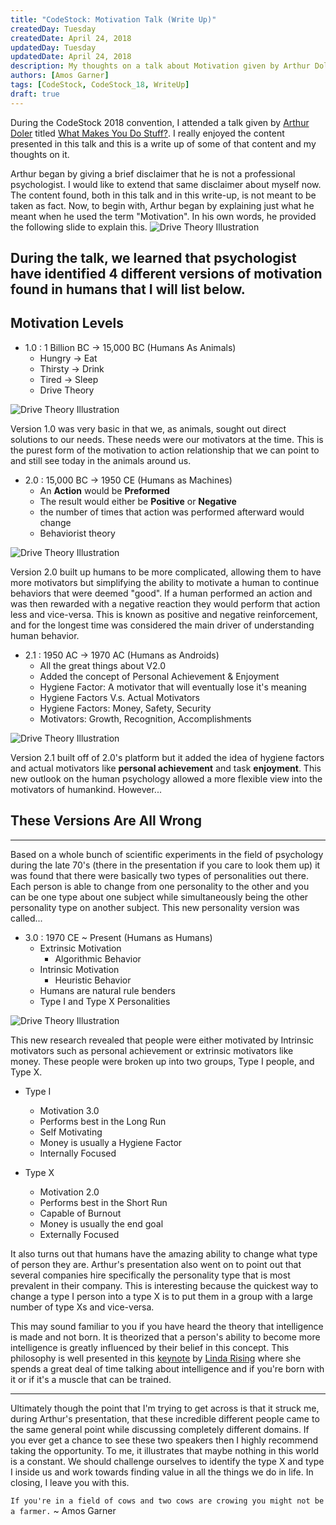 ```yaml
---
title: "CodeStock: Motivation Talk (Write Up)"
createdDay: Tuesday
createdDate: April 24, 2018
updatedDay: Tuesday
updatedDate: April 24, 2018
description: My thoughts on a talk about Motivation given by Arthur Doler.
authors: [Amos Garner]
tags: [CodeStock, CodeStock_18, WriteUp]
draft: true
---
```

During the CodeStock 2018 convention, I attended a talk given by [Arthur Doler](https://arthurdoler.com/) titled [What Makes You Do Stuff?](https://www.slideshare.net/arthurdoler/what-makes-you-do-stuff-the-psychology-of-motivation-codestock-2018-94464280). I really enjoyed the content presented in this talk and this is a write up of some of that content and my thoughts on it.

Arthur began by giving a brief disclaimer that he is not a professional psychologist. I would like to extend that same disclaimer about myself now.    The content found, both in this talk and in this write-up, is not meant to be taken as fact. Now, to begin with, Arthur began by explaining just what he meant when he used the term "Motivation". In his own words, he provided the following slide to explain this.
<img class="ui large image" alt="Drive Theory Illustration" src="/resources/blog/CodeStock-Motivation-Talk/Motivation_SS_1.png" />

During the talk, we learned that psychologist have identified 4 different versions of motivation found in humans that I will list below.
---
Motivation Levels
---
* 1.0 : 1 Billion BC -> 15,000 BC (Humans As Animals)
    * Hungry -> Eat
    * Thirsty -> Drink
    * Tired -> Sleep
    * Drive Theory

<img class="ui large image" alt="Drive Theory Illustration" src="/resources/blog/CodeStock-Motivation-Talk/Drive_Theory.png" />

Version 1.0 was very basic in that we, as animals, sought out direct solutions to our needs. These needs were our motivators at the time. This is the purest form of the motivation to action relationship that we can point to and still see today in the animals around us.

* 2.0 : 15,000 BC -> 1950 CE (Humans as Machines)
    * An **Action** would be **Preformed**
    * The result would either be **Positive** or **Negative**
    * the number of times that action was performed afterward would change
    * Behaviorist theory

<img class="ui large image" alt="Drive Theory Illustration" src="/resources/blog/CodeStock-Motivation-Talk/Behaviorist_Theory.png" />

Version 2.0 built up humans to be more complicated, allowing them to have more motivators but simplifying the ability to motivate a human to continue behaviors that were deemed "good". If a human performed an action and was then rewarded with a negative reaction they would perform that action less and vice-versa. This is known as positive and negative reinforcement, and for the longest time was considered the main driver of understanding human behavior.

* 2.1 : 1950 AC -> 1970 AC (Humans as Androids)
    * All the great things about V2.0
    * Added the concept of Personal Achievement & Enjoyment
    * Hygiene Factor: A motivator that will eventually lose it's meaning
    * Hygiene Factors V.s. Actual Motivators
    * Hygiene Factors: Money, Safety, Security
    * Motivators: Growth, Recognition, Accomplishments

<img class="ui large image" alt="Drive Theory Illustration" src="/resources/blog/CodeStock-Motivation-Talk/2.1.png" />

Version 2.1 built off of 2.0's platform but it added the idea of hygiene factors and actual motivators like **personal achievement** and task **enjoyment**. This new outlook on the human psychology allowed a more flexible view into the motivators of humankind. However...

## These Versions Are All Wrong

---

Based on a whole bunch of scientific experiments in the field of psychology during the late 70's (there in the presentation if you care to look them up) it was found that there were basically two types of personalities out there. Each person is able to change from one personality to the other and you can be one type about one subject while simultaneously being the other personality type on another subject. This new personality version was called...

* 3.0 : 1970 CE ~ Present (Humans as Humans)
    * Extrinsic Motivation
        * Algorithmic Behavior
    * Intrinsic Motivation
        * Heuristic Behavior
    * Humans are natural rule benders
    * Type I and Type X Personalities

<img class="ui large image" alt="Drive Theory Illustration" src="/resources/blog/CodeStock-Motivation-Talk/3.0.png" />


This new research revealed that people were either motivated by Intrinsic motivators such as personal achievement or extrinsic motivators like money. These people were broken up into two groups, Type I people, and Type X.

* Type I
    * Motivation 3.0
    * Performs best in the Long Run
    * Self Motivating
    * Money is usually a Hygiene Factor
    * Internally Focused

* Type X
    * Motivation 2.0
    * Performs best in the Short Run
    * Capable of Burnout
    * Money is usually the end goal
    * Externally Focused


It also turns out that humans have the amazing ability to change what type of person they are. Arthur's presentation also went on to point out that several companies hire specifically the personality type that is most prevalent in their company. This is interesting because the quickest way to change a type I person into a type X is to put them in a group with a large number of type Xs and vice-versa.

This may sound familiar to you if you have heard the theory that intelligence is made and not born. It is theorized that a person's ability to become more intelligence is greatly influenced by their belief in this concept. This philosophy is well presented in this [keynote](https://www.youtube.com/watch?v=W47rcJowx7k) by [Linda Rising](https://en.wikipedia.org/wiki/Linda_Rising) where she spends a great deal of time talking about intelligence and if you're born with it or if it's a muscle that can be trained.

---

Ultimately though the point that I'm trying to get across is that it struck me, during Arthur's presentation, that these incredible different people came to the same general point while discussing completely different domains. If you ever get a chance to see these two speakers then I highly recommend taking the opportunity. To me, it illustrates that maybe nothing in this world is a constant. We should challenge ourselves to identify the type X and type I inside us and work towards finding value in all the things we do in life. In closing, I leave you with this.

`If you're in a field of cows and two cows are crowing you might not be a farmer.` ~ Amos Garner

